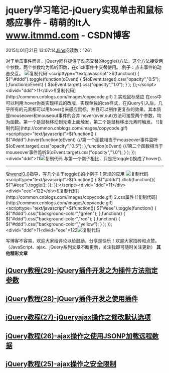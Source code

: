 
# jquery学习笔记-jQuery实现单击和鼠标感应事件 - 萌萌的It人 www.itmmd.com - CSDN博客


2015年01月21日 13:07:14[Jlins](https://me.csdn.net/dyllove98)阅读数：1261


对于单击事件而言，jQuery同样提供了动态交替的toggle()方法，这个方法接受两个参数，两个参数均为监听函数，在click事件中交替使用。
例子：点击事件的动态交互。
![复制代码](http://common.cnblogs.com/images/copycode.gif)
<scripttype="text/javascript">$(function() {
                $("\#ddd").toggle(function(oEvent) {
                        $(oEvent.target).css("opacity","0.5");
                    },function(oEvent) {
                        $(oEvent.target).css("opacity","1.0");
                    }
                );
            });</script><divid="ddd">11</div>![复制代码](http://common.cnblogs.com/images/copycode.gif)
2.实现鼠标感应
在css中可以利用:hover伪类实现样式的改版，实现单独的css样式，在jQuery引入后，几乎所有的元素都可以用hover()来感应鼠标。并且可以制作更复杂的效果。其本质是mouseover和mouseout事件的合并
hover(over,out)方法可接受两个参数，均为函数。第一个是鼠标移动到元素上面触发，第二个是鼠标移出元素时触发。
![复制代码](http://common.cnblogs.com/images/copycode.gif)
<scripttype="text/javascript">$(function() {
                $("\#ddd").hover(function(oEvent) {//第一个函数相当于mouseover事件监听$(oEvent.target).css("opacity","0.5");
                    },function(oEvent) {//第二个函数相当于mouseover事件监听$(oEvent.target).css("opacity","1.0");
                    }
                );
            });</script><divid="ddd">11</div>![复制代码](http://common.cnblogs.com/images/copycode.gif)
与第一个例子相比，只是把toggle()换成了hover().

---
受[wenzi0_0](http://www.cnblogs.com/xumengxuan/)指导，写几个关于toggle()的小例子
1.常规的应用
![复制代码](http://common.cnblogs.com/images/copycode.gif)
<scripttype="text/javascript">$(function() {
                $("\#ddd").click(function(){
                $("\#eee").toggle();    
                });
            });</script><divid="ddd">11</div><divid="eee">122</div>![复制代码](http://common.cnblogs.com/images/copycode.gif)
2.css属性
![复制代码](http://common.cnblogs.com/images/copycode.gif)
<scripttype="text/javascript">$(function(){
                $("\#eee").toggle(function() {
                        $("\#ddd").css("background-color","green");
                    },function() {
                        $("\#ddd").css("background-color","red");
                    },function() {
                        $("\#ddd").css("background-color","yellow");
                    }
                );
            });</script><divid="ddd">11</div><divid="eee">122</div>![复制代码](http://common.cnblogs.com/images/copycode.gif)

写博客不容易，欢迎大家给评论以给鼓励，分享是快乐！欢迎大家拍砖和点赞。（JavaScript、ajax、jQuery系列文章不断更新，关注我即可随时关注更新）
**其他精彩文章**
## [jQuery教程(29)-jQuery插件开发之为插件方法指定参数](http://www.itmmd.com/201501/519.html)
## [jQuery教程(28)-jQuery插件开发之使用插件](http://www.itmmd.com/201501/518.html)
## [jQuery教程(27)-jQueryajax操作之修改默认选项](http://www.itmmd.com/201501/515.html)
## [jQuery教程(26)-ajax操作之使用JSONP加载远程数据](http://www.itmmd.com/201501/512.html)
## [jQuery教程(25)-ajax操作之安全限制](http://www.itmmd.com/201501/511.html)




